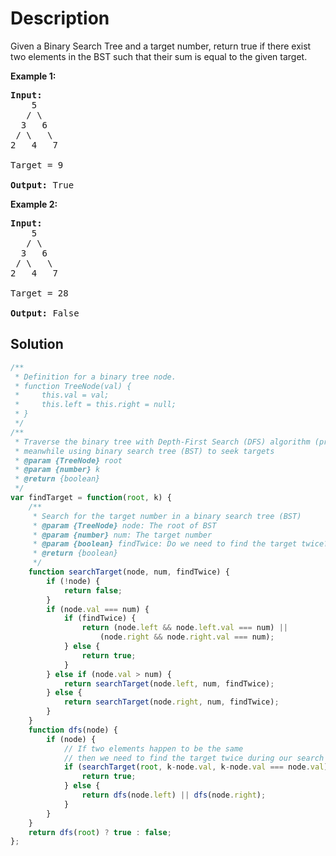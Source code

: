 # Description

Given a Binary Search Tree and a target number, return true if there exist two elements in the BST such that their sum is equal to the given target.

**Example 1:**
<pre>
<b>Input:</b> 
    5
   / \
  3   6
 / \   \
2   4   7<br>
Target = 9<br>
<b>Output:</b> True
</pre>

**Example 2:**
<pre>
<b>Input:</b> 
    5
   / \
  3   6
 / \   \
2   4   7<br>
Target = 28<br>
<b>Output:</b> False
</pre>

## Solution
```javascript
/**
 * Definition for a binary tree node.
 * function TreeNode(val) {
 *     this.val = val;
 *     this.left = this.right = null;
 * }
 */
/**
 * Traverse the binary tree with Depth-First Search (DFS) algorithm (preorder)
 * meanwhile using binary search tree (BST) to seek targets
 * @param {TreeNode} root
 * @param {number} k
 * @return {boolean}
 */
var findTarget = function(root, k) {
    /** 
     * Search for the target number in a binary search tree (BST)
     * @param {TreeNode} node: The root of BST
     * @param {number} num: The target number
     * @param {boolean} findTwice: Do we need to find the target twice?
     * @return {boolean}
     */
    function searchTarget(node, num, findTwice) {
        if (!node) {
            return false;
        }
        if (node.val === num) {
            if (findTwice) {
                return (node.left && node.left.val === num) ||
                    (node.right && node.right.val === num);
            } else {
                return true;
            }
        } else if (node.val > num) {
            return searchTarget(node.left, num, findTwice);
        } else {
            return searchTarget(node.right, num, findTwice);
        }
    }
    function dfs(node) {
        if (node) {
            // If two elements happen to be the same
            // then we need to find the target twice during our search
            if (searchTarget(root, k-node.val, k-node.val === node.val)) {
                return true;
            } else {
                return dfs(node.left) || dfs(node.right);
            }
        }
    }
    return dfs(root) ? true : false;
};
```
